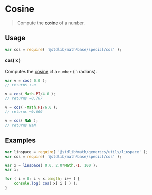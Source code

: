 Cosine
===

> Compute the [cosine][cosine] of a number.

<section class="usage">

## Usage

``` javascript
var cos = require( '@stdlib/math/base/special/cos' );
```

#### cos( x )

Computes the [cosine][cosine] of a `number` (in radians).

``` javascript
var v = cos( 0.0 );
// returns 1.0

v = cos( Math.PI/4.0 );
// returns ~0.707

v = cos( -Math.PI/6.0 );
// returns ~0.866

v = cos( NaN );
// returns NaN
```

</section>

<!-- /.usage -->


<section class="examples">

## Examples

``` javascript
var linspace = require( '@stdlib/math/generics/utils/linspace' );
var cos = require( '@stdlib/math/base/special/cos' );

var x = linspace( 0.0, 2.0*Math.PI, 100 );
var i;

for ( i = 0; i < x.length; i++ ) {
    console.log( cos( x[ i ] ) );
}
```

</section>

<!-- /.examples -->


<section class="links">

[cosine]: https://en.wikipedia.org/wiki/Cosine

</section>

<!-- /.links -->
